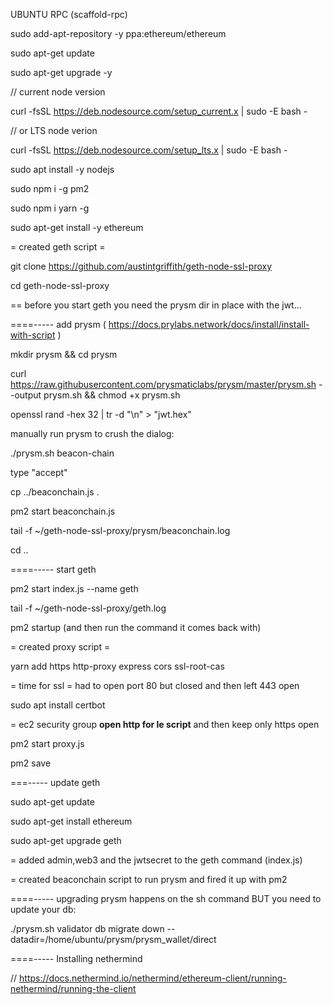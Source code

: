 UBUNTU RPC (scaffold-rpc)

sudo add-apt-repository -y ppa:ethereum/ethereum

sudo apt-get update

sudo apt-get upgrade -y

// current node version

curl -fsSL https://deb.nodesource.com/setup_current.x | sudo -E bash -

// or LTS node verion

curl -fsSL https://deb.nodesource.com/setup_lts.x | sudo -E bash -

sudo apt install -y nodejs 

sudo npm i -g pm2

sudo npm i yarn -g

sudo apt-get install -y ethereum

= created geth script =

git clone https://github.com/austintgriffith/geth-node-ssl-proxy

cd geth-node-ssl-proxy


== before you start geth you need the prysm dir in place with the jwt...

====----- add prysm ( https://docs.prylabs.network/docs/install/install-with-script )

mkdir prysm && cd prysm

curl https://raw.githubusercontent.com/prysmaticlabs/prysm/master/prysm.sh --output prysm.sh && chmod +x prysm.sh

openssl rand -hex 32 | tr -d "\n" > "jwt.hex"

manually run prysm to crush the dialog: 

./prysm.sh beacon-chain

type "accept"

cp ../beaconchain.js .

pm2 start beaconchain.js

tail -f ~/geth-node-ssl-proxy/prysm/beaconchain.log

cd ..

====-----  start geth

pm2 start index.js --name geth

tail -f ~/geth-node-ssl-proxy/geth.log

pm2 startup
(and then run the command it comes back with)

= created proxy script =



yarn add https http-proxy express cors ssl-root-cas

= time for ssl = had to open port 80 but closed and then left 443 open

sudo apt  install certbot

= ec2 security group **open http for le script** and then keep only https open

pm2 start proxy.js

pm2 save

===----- update geth

sudo apt-get update

sudo apt-get install ethereum

sudo apt-get upgrade geth

= added admin,web3 and the jwtsecret to the geth command (index.js)

= created beaconchain script to run prysm and fired it up with pm2

====----- upgrading prysm happens on the sh command BUT you need to update your db:

./prysm.sh validator db migrate down --datadir=/home/ubuntu/prysm/prysm_wallet/direct


====----- Installing nethermind

// https://docs.nethermind.io/nethermind/ethereum-client/running-nethermind/running-the-client




